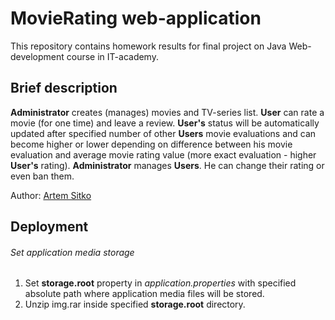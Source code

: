 # MovieRating web-application
This repository contains homework results for final project on Java Web-development course in IT-academy.

## Brief description
**Administrator** creates (manages) movies and TV-series list. **User** can rate a movie (for one time) and leave a review. **User's** status will be automatically updated after specified number of other **Users** movie evaluations and can become higher or lower depending on difference between his movie evaluation and average movie rating value (more exact evaluation - higher **User's** rating). **Administrator** manages **Users**. He can change their rating or even ban them.

Author: [Artem Sitko](https://github.com/arvisit)

## Deployment
###### Set application media storage
1. Set **storage.root** property in *application.properties* with specified absolute path where application media files will be stored.
2. Unzip img.rar inside specified **storage.root** directory.